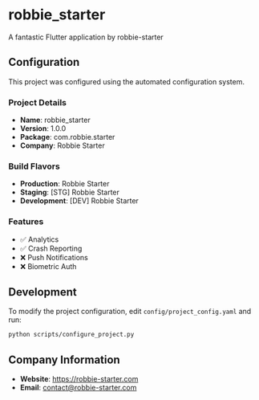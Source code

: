 # robbie_starter

A fantastic Flutter application by robbie-starter

## Configuration

This project was configured using the automated configuration system.

### Project Details
- **Name**: robbie_starter
- **Version**: 1.0.0
- **Package**: com.robbie.starter
- **Company**: Robbie Starter

### Build Flavors
- **Production**: Robbie Starter
- **Staging**: [STG] Robbie Starter
- **Development**: [DEV] Robbie Starter

### Features
- ✅ Analytics
- ✅ Crash Reporting
- ❌ Push Notifications
- ❌ Biometric Auth

## Development

To modify the project configuration, edit `config/project_config.yaml` and run:

```bash
python scripts/configure_project.py
```

## Company Information
- **Website**: https://robbie-starter.com
- **Email**: contact@robbie-starter.com

